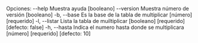 Opciones:
      --help     Muestra ayuda                                    [booleano]
      --version  Muestra número de versión                        [booleano]
  -b, --base     Es la base de la tabla de multiplicar            [número] [requerido]
  -l, --listar   Lista la tabla de muiltiplicar                 [booleano] [requerido] [defecto: false]
  -h, --hasta    Indica el numero hasta donde se multiplicara     [número] [requerido] [defecto: 10]